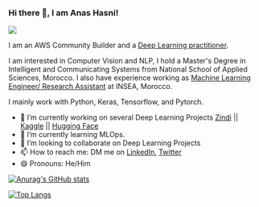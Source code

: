 ### Hi there 👋, I am Anas Hasni!
![](https://komarev.com/ghpvc/?username=your-github-anashas)

I am an AWS Community Builder and a [Deep Learning practitioner](https://zindi.africa/users/Anas_Hasni/competitions/certificate).

I am interested in Computer Vision and NLP, I hold a Master's Degree in Intelligent and Communicating Systems from National School of Applied Sciences, Morocco.
I also have experience working as [Machine Learning Engineer/ Research Assistant](https://link.springer.com/chapter/10.1007%2F978-3-030-29516-5_67) at INSEA, Morocco.

I mainly work with Python, Keras, Tensorflow, and Pytorch.

- 🔭 I’m currently working on several Deep Learning Projects [Zindi](https://zindi.africa/users/Anas_Hasni) || [Kaggle](https://www.kaggle.com/myspace) || [Hugging Face](https://huggingface.co/anas)
- 🌱 I’m currently learning MLOps.
- 👯 I’m looking to collaborate on Deep Learning Projects
- 📫 How to reach me: DM me on [LinkedIn](https://www.linkedin.com/in/anas-hasni-00842a193/), [Twitter](https://twitter.com/hasnii_anas)
- 😄 Pronouns: He/Him
<!--
**anashas/anashas** is a ✨ _special_ ✨ repository because its `README.md` (this file) appears on your GitHub profile.

Here are some ideas to get you started:


- 🤔 I’m looking for help with ...
- 💬 Ask me about ...
- 📫 How to reach me: ...

- ⚡ Fun fact: ...
-->
[![Anurag's GitHub stats](https://github-readme-stats.vercel.app/api?username=anashas)](https://github.com/anuraghazra/github-readme-stats)

[![Top Langs](https://github-readme-stats.vercel.app/api/top-langs/?username=anashas)](https://github.com/anuraghazra/github-readme-stats)
